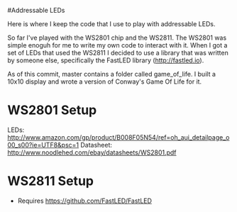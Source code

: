 #Addressable LEDs

Here is where I keep the code that I use to play with addressable LEDs.

So far I've played with the WS2801 chip and the WS2811. The WS2801 was simple enoguh for me to write my own code to interact with it. When I got a set of LEDs that used the WS2811 I decided to use a library that was written by someone else, specifically the FastLED library (http://fastled.io). 

As of this commit, master contains a folder called game_of_life. I built a 10x10 display and wrote a version of Conway's Game Of Life for it. 

# WS2801 Setup

LEDs: http://www.amazon.com/gp/product/B008F05N54/ref=oh_aui_detailpage_o00_s00?ie=UTF8&psc=1
Datasheet: http://www.noodlehed.com/ebay/datasheets/WS2801.pdf

# WS2811 Setup
* Requires https://github.com/FastLED/FastLED
